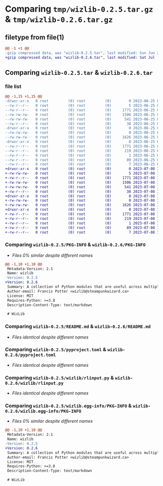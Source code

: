 # Comparing `tmp/wizlib-0.2.5.tar.gz` & `tmp/wizlib-0.2.6.tar.gz`

## filetype from file(1)

```diff
@@ -1 +1 @@
-gzip compressed data, was "wizlib-0.2.5.tar", last modified: Sun Jun 25 03:49:49 2023, max compression
+gzip compressed data, was "wizlib-0.2.6.tar", last modified: Sat Jul  8 17:05:43 2023, max compression
```

## Comparing `wizlib-0.2.5.tar` & `wizlib-0.2.6.tar`

### file list

```diff
@@ -1,15 +1,15 @@
-drwxr-xr-x   0 root         (0) root         (0)        0 2023-06-25 03:49:49.971556 wizlib-0.2.5/
--rw-r--r--   0 root         (0) root         (0)        5 2023-06-25 03:49:19.000000 wizlib-0.2.5/.version
--rw-r--r--   0 root         (0) root         (0)     1771 2023-06-25 03:49:49.970556 wizlib-0.2.5/PKG-INFO
--rw-rw-rw-   0 root         (0) root         (0)     1506 2023-06-25 03:49:41.000000 wizlib-0.2.5/README.md
--rw-rw-rw-   0 root         (0) root         (0)      541 2023-06-25 03:49:41.000000 wizlib-0.2.5/pyproject.toml
--rw-r--r--   0 root         (0) root         (0)       38 2023-06-25 03:49:49.971556 wizlib-0.2.5/setup.cfg
-drwxr-xr-x   0 root         (0) root         (0)        0 2023-06-25 03:49:49.969556 wizlib-0.2.5/wizlib/
--rw-rw-rw-   0 root         (0) root         (0)        0 2023-06-25 03:49:41.000000 wizlib-0.2.5/wizlib/__init__.py
--rw-rw-rw-   0 root         (0) root         (0)     1626 2023-06-25 03:49:41.000000 wizlib-0.2.5/wizlib/rlinput.py
-drwxr-xr-x   0 root         (0) root         (0)        0 2023-06-25 03:49:49.970556 wizlib-0.2.5/wizlib.egg-info/
--rw-r--r--   0 root         (0) root         (0)     1771 2023-06-25 03:49:49.000000 wizlib-0.2.5/wizlib.egg-info/PKG-INFO
--rw-r--r--   0 root         (0) root         (0)      219 2023-06-25 03:49:49.000000 wizlib-0.2.5/wizlib.egg-info/SOURCES.txt
--rw-r--r--   0 root         (0) root         (0)        1 2023-06-25 03:49:49.000000 wizlib-0.2.5/wizlib.egg-info/dependency_links.txt
--rw-r--r--   0 root         (0) root         (0)       89 2023-06-25 03:49:49.000000 wizlib-0.2.5/wizlib.egg-info/requires.txt
--rw-r--r--   0 root         (0) root         (0)        7 2023-06-25 03:49:49.000000 wizlib-0.2.5/wizlib.egg-info/top_level.txt
+drwxr-xr-x   0 root         (0) root         (0)        0 2023-07-08 17:05:43.679513 wizlib-0.2.6/
+-rw-rw-rw-   0 root         (0) root         (0)        5 2023-07-08 17:04:55.000000 wizlib-0.2.6/.version
+-rw-r--r--   0 root         (0) root         (0)     1771 2023-07-08 17:05:43.679513 wizlib-0.2.6/PKG-INFO
+-rw-rw-rw-   0 root         (0) root         (0)     1506 2023-07-08 17:05:35.000000 wizlib-0.2.6/README.md
+-rw-rw-rw-   0 root         (0) root         (0)      541 2023-07-08 17:05:35.000000 wizlib-0.2.6/pyproject.toml
+-rw-r--r--   0 root         (0) root         (0)       38 2023-07-08 17:05:43.679513 wizlib-0.2.6/setup.cfg
+drwxr-xr-x   0 root         (0) root         (0)        0 2023-07-08 17:05:43.678513 wizlib-0.2.6/wizlib/
+-rw-rw-rw-   0 root         (0) root         (0)        0 2023-07-08 17:05:35.000000 wizlib-0.2.6/wizlib/__init__.py
+-rw-rw-rw-   0 root         (0) root         (0)     1626 2023-07-08 17:05:35.000000 wizlib-0.2.6/wizlib/rlinput.py
+drwxr-xr-x   0 root         (0) root         (0)        0 2023-07-08 17:05:43.679513 wizlib-0.2.6/wizlib.egg-info/
+-rw-r--r--   0 root         (0) root         (0)     1771 2023-07-08 17:05:43.000000 wizlib-0.2.6/wizlib.egg-info/PKG-INFO
+-rw-r--r--   0 root         (0) root         (0)      219 2023-07-08 17:05:43.000000 wizlib-0.2.6/wizlib.egg-info/SOURCES.txt
+-rw-r--r--   0 root         (0) root         (0)        1 2023-07-08 17:05:43.000000 wizlib-0.2.6/wizlib.egg-info/dependency_links.txt
+-rw-r--r--   0 root         (0) root         (0)       89 2023-07-08 17:05:43.000000 wizlib-0.2.6/wizlib.egg-info/requires.txt
+-rw-r--r--   0 root         (0) root         (0)        7 2023-07-08 17:05:43.000000 wizlib-0.2.6/wizlib.egg-info/top_level.txt
```

### Comparing `wizlib-0.2.5/PKG-INFO` & `wizlib-0.2.6/PKG-INFO`

 * *Files 0% similar despite different names*

```diff
@@ -1,10 +1,10 @@
 Metadata-Version: 2.1
 Name: wizlib
-Version: 0.2.5
+Version: 0.2.6
 Summary: A collection of Python modules that are useful across multiple projects
 Author-email: Francis Potter <wizlib@steampunkwizard.ca>
 License: MIT
 Requires-Python: >=3.8
 Description-Content-Type: text/markdown
 
 # WizLib
```

### Comparing `wizlib-0.2.5/README.md` & `wizlib-0.2.6/README.md`

 * *Files identical despite different names*

### Comparing `wizlib-0.2.5/pyproject.toml` & `wizlib-0.2.6/pyproject.toml`

 * *Files identical despite different names*

### Comparing `wizlib-0.2.5/wizlib/rlinput.py` & `wizlib-0.2.6/wizlib/rlinput.py`

 * *Files identical despite different names*

### Comparing `wizlib-0.2.5/wizlib.egg-info/PKG-INFO` & `wizlib-0.2.6/wizlib.egg-info/PKG-INFO`

 * *Files 0% similar despite different names*

```diff
@@ -1,10 +1,10 @@
 Metadata-Version: 2.1
 Name: wizlib
-Version: 0.2.5
+Version: 0.2.6
 Summary: A collection of Python modules that are useful across multiple projects
 Author-email: Francis Potter <wizlib@steampunkwizard.ca>
 License: MIT
 Requires-Python: >=3.8
 Description-Content-Type: text/markdown
 
 # WizLib
```

